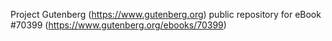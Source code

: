 Project Gutenberg (https://www.gutenberg.org) public repository for
eBook #70399 (https://www.gutenberg.org/ebooks/70399)

